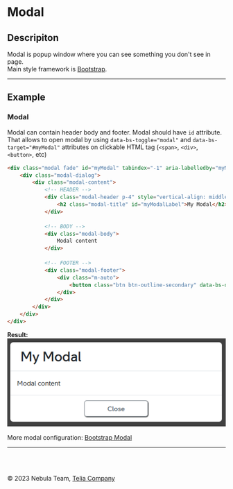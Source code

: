 # Modal

## Descripiton
Modal is popup window where you can see something you don't see in page.  
Main style framework is [Bootstrap](https://getbootstrap.com/docs/5.2/components/modal/). 

---

## Example

### Modal

Modal can contain header body and footer. Modal should have `id` attribute. That allows to open modal by using `data-bs-toggle="modal"` and `data-bs-target="#myModal"` attributes on clickable HTML tag (`<span>`, `<div>`, `<button>`, etc)
``` html
<div class="modal fade" id="myModal" tabindex="-1" aria-labelledby="myModalLabel" aria-hidden="true">
    <div class="modal-dialog">
        <div class="modal-content">
            <!-- HEADER -->
            <div class="modal-header p-4" style="vertical-align: middle;">
                <h2 class="modal-title" id="myModalLabel">My Modal</h2>
            </div>

            <!-- BODY -->
            <div class="modal-body">
                Modal content
            </div>

            <!-- FOOTER -->
            <div class="modal-footer">
                <div class="m-auto">
                    <button class="btn btn-outline-secondary" data-bs-dismiss="modal">Close</button>
                </div>
            </div>
        </div>
    </div>
</div>
```
**Result:**   
<img src="./assets/modal.png" alt="Icon link">


More modal configuration: [Bootstrap Modal](https://getbootstrap.com/docs/5.2/components/modal/)


---

<br>
<br>

&copy; 2023 Nebula Team, [Telia Company](https://telia.se)
